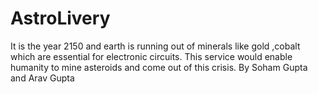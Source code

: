 # AstroLivery
It is the year 2150 and earth is running out of minerals like gold ,cobalt which are essential for electronic circuits. This service would enable humanity to mine asteroids and come out of this crisis. By Soham Gupta and Arav Gupta
